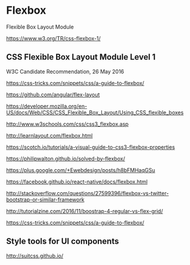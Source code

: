 # Flexbox  

Flexible Box Layout Module  


https://www.w3.org/TR/css-flexbox-1/  


## CSS Flexible Box Layout Module Level 1  
W3C Candidate Recommendation, 26 May 2016



https://css-tricks.com/snippets/css/a-guide-to-flexbox/  

https://github.com/angular/flex-layout  

https://developer.mozilla.org/en-US/docs/Web/CSS/CSS_Flexible_Box_Layout/Using_CSS_flexible_boxes  

http://www.w3schools.com/css/css3_flexbox.asp  

http://learnlayout.com/flexbox.html  

https://scotch.io/tutorials/a-visual-guide-to-css3-flexbox-properties  


https://philipwalton.github.io/solved-by-flexbox/  


https://plus.google.com/+Ewebdesign/posts/h8bFMHaqGSu  

https://facebook.github.io/react-native/docs/flexbox.html  


http://stackoverflow.com/questions/27599396/flexbox-vs-twitter-bootstrap-or-similar-framework  

http://tutorialzine.com/2016/11/boostrap-4-regular-vs-flex-grid/  


https://css-tricks.com/snippets/css/a-guide-to-flexbox/  


## Style tools for UI components  

http://suitcss.github.io/  











